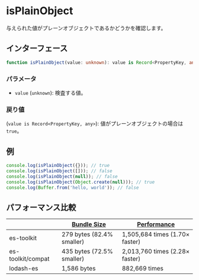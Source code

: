 # isPlainObject

与えられた値がプレーンオブジェクトであるかどうかを確認します。

## インターフェース

```typescript
function isPlainObject(value: unknown): value is Record<PropertyKey, any>;
```

### パラメータ

- `value` (`unknown`): 検査する値。

### 戻り値

(`value is Record<PropertyKey, any>`): 値がプレーンオブジェクトの場合は`true`。

## 例

```typescript
console.log(isPlainObject({})); // true
console.log(isPlainObject([])); // false
console.log(isPlainObject(null)); // false
console.log(isPlainObject(Object.create(null))); // true
console.log(Buffer.from('hello, world')); // false
```

## パフォーマンス比較

|                   | [Bundle Size](../../bundle-size.md) | [Performance](../../performance.md) |
| ----------------- | ----------------------------------- | ----------------------------------- |
| es-toolkit        | 279 bytes (82.4% smaller)           | 1,505,684 times (1.70× faster)      |
| es-toolkit/compat | 435 bytes (72.5% smaller)           | 2,013,760 times (2.28× faster)      |
| lodash-es         | 1,586 bytes                         | 882,669 times                       |
